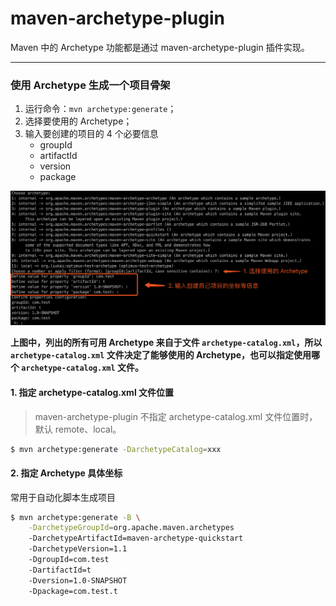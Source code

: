 # maven-archetype-plugin

Maven 中的 Archetype 功能都是通过 maven-archetype-plugin 插件实现。


---
### 使用 Archetype 生成一个项目骨架

1. 运行命令：`mvn archetype:generate`；
2. 选择要使用的 Archetype；
3. 输入要创建的项目的 4 个必要信息
    - groupId
    - artifactId
    - version
    - package

![maven-archetype-plugin](/assets/images/maven/maven-archetype-plugin.png)

**上图中，列出的所有可用 Archetype 来自于文件 `archetype-catalog.xml`，所以 `archetype-catalog.xml` 文件决定了能够使用的 Archetype，也可以指定使用哪个 `archetype-catalog.xml` 文件。**

#### 1. 指定 archetype-catalog.xml 文件位置
> maven-archetype-plugin 不指定 archetype-catalog.xml 文件位置时，默认 remote、local。

```bash
$ mvn archetype:generate -DarchetypeCatalog=xxx
```

#### 2. 指定 Archetype 具体坐标
常用于自动化脚本生成项目

```bash
$ mvn archetype:generate -B \
    -DarchetypeGroupId=org.apache.maven.archetypes
    -DarchetypeArtifactId=maven-archetype-quickstart
    -DarchetypeVersion=1.1
    -DgroupId=com.test
    -DartifactId=t
    -Dversion=1.0-SNAPSHOT
    -Dpackage=com.test.t
```